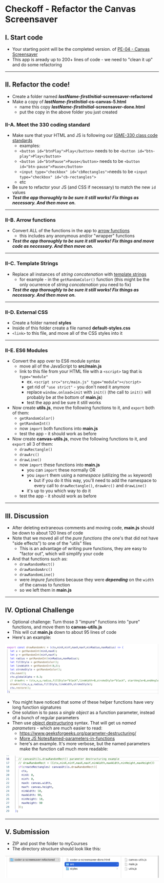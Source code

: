 # Checkoff - Refactor the Canvas Screensaver

## I. Start code
- Your starting point will be the completed version. of [PE-04 - Canvas Screensaver](../pe/pe-04.md)
- This app is aready up to 200+ lines of code - we need to "clean it up" and do some refactoring

<hr>

## II. Refactor the code!

- Create a folder named ***lastName-firstInitial*-screensaver-refactored**
- Make a copy of ***lastName-firstInitial*-cs-canvas-5.html**
  - name this copy ***lastName-firstInitial*-screensaver-done.html**
  - put the copy in the above folder you just created

### II-A. Meet the 330 coding standard

- Make sure that your HTML and JS is following our [IGME-330 class code standards](../notes/code-style-required-330.md)
  - examples:
  - `<button id="btnPlay">Play</button>` needs to be `<button id="btn-play">Play</button>`
  - `<button id="btnPause">Pause</button>` needs to be `<button id="btn-pause">Pause</button>`
  - `<input type="checkbox" id="cbRectangles">`needs to be `<input type="checkbox" id="cb-rectangles">`
  - etc
- Be sure to refactor your JS (and CSS if necessary) to match the new `id` values
- ***Test the app thoroughly to be sure it still works! Fix things as necessary. And then move on.***

<hr>

### II-B. Arrow functions

- Convert ALL of the functions in the app to [arrow functions](../notes/js-functions.md#vi-b-arrow-function-examples)
  - this includes any anonymous and/or "wrapper" functions
- ***Test the app thoroughly to be sure it still works! Fix things and move code as necessary. And then move on.***

<hr>

### II-C. Template Strings

- Replace all instances of *string concatenation* with [template strings](https://developer.mozilla.org/en-US/docs/Web/JavaScript/Reference/Template_literals)
  - for example - in the `getRandomColor()` function (this might be the only ocurrence of *string concatenation* you need to fix)
- ***Test the app thoroughly to be sure it still works! Fix things as necessary. And then move on.***

<hr>

### II-D. External CSS
- Create a folder named **styles**
- Inside of this folder create a file named **default-styles.css**
- `<link>` to this file, and move all of the CSS styles into it

<hr>

### II-E. ES6 Modules

- Convert the app over to ES6 module syntax
  - move all of the JavaScript to **src/main.js**
  - link to this file from your HTML file with a `<script>` tag that is `type="module"`
    - ex. `<script src="src/main.js" type="module"></script>`
    - get rid of `"use strict"` - you don't need it anymore
    - replace `window.onload=init` with `init()` (the call to `init()` will probably be at the bottom of **main.js**)
    - test the app and be sure it still works
- Now create **utils.js**, move the following functions to it, and `export` both of them:
  - `getRandomColor()` 
  - `getRandomInt()`
  - now `import` both functions into **main.js**
  - test the app - it should work as before
- Now create **canvas-utils.js**, move the following functions to it, and `export` all 3 of them:
  - `drawRectangle()`
  - `drawArc()`
  - `drawLine()`
  - now `import` these functions into **main.js**
    - you can `import` these normally OR
    - you `import` them using a *namespace* (utilizing the `as` keyword)
      - but if you do it this way, you'll need to add the namespace to every call to `drawRectangle()`, `drawArc()` and `drawLine()`
    - it's up to you which way to do it
  - test the app - it should work as before


<hr>

## III. Discussion
- After deleting extraneous comments and moving code, **main.js** should be down to about 120 lines of code
- Note that we moved all of the *pure functions* (the one's that did not have "side effects") to one of the "utils" files
  - This is an advantage of writing pure functions, they are easy to "factor out", which will simplify your code
- And that functions such as:
  - `drawRandomRect()`
  - `drawRandomArc()`
  - `drawRandomLine()`
  - were *impure functions* because they were ***depending*** on the `width` of the canvas to function
  - so we left them in **main.js**


<hr>

## IV. Optional Challenge

- Optional challenge: Turn those 3 "impure" functions into "pure" functions, and move them to **canvas-utils.js**
- This will cut **main.js** down to about 95 lines of code
- Here's an example:

![screenshot](_images/refactor-screensaver-1.png)

- You might have noticed that some of these helper functions have very long function signatures
- One solution is to pass a *single object* as a function parameter, instead of a bunch of regular parameters
- Then use [object destructuring](https://developer.mozilla.org/en-US/docs/Web/JavaScript/Reference/Operators/Destructuring_assignment) syntax. That will get us *named parameters* - which are much easier to read:
  - https://www.geeksforgeeks.org/parameter-destructuring/
  - [More JS Notes#amed-parameters-in-functions](../notes/more-js.md#iii-named-parameters-in-functions)
  - here's an example. It's more verbose, but the named parameters make the function call much more readable:
  
![screenshot](_images/refactor-screensaver-3.png)

<hr>

## V. Submission

- ZIP and post the folder to myCourses
- The directory structure should look like this:

![screenshot](_images/refactor-screensaver-2.png)
